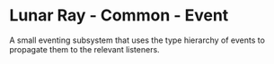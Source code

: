 Lunar Ray - Common - Event
===========================

A small eventing subsystem that uses the type hierarchy of events to propagate
them to the relevant listeners.
